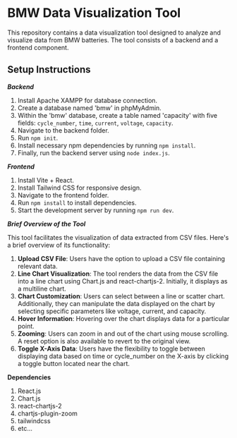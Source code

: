 # BMW Data Visualization Tool

This repository contains a data visualization tool designed to analyze and visualize data from BMW batteries. The tool consists of a backend and a frontend component.

## Setup Instructions

**_Backend_**

1. Install Apache XAMPP for database connection.
2. Create a database named 'bmw' in phpMyAdmin.
3. Within the 'bmw' database, create a table named 'capacity' with five fields: `cycle_number`, `time`, `current`, `voltage`, `capacity`.
4. Navigate to the backend folder.
5. Run `npm init`.
6. Install necessary npm dependencies by running `npm install`.
7. Finally, run the backend server using `node index.js`.

**_Frontend_**

1. Install Vite + React.
2. Install Tailwind CSS for responsive design.
3. Navigate to the frontend folder.
4. Run `npm install` to install dependencies.
5. Start the development server by running `npm run dev`.

**_Brief Overview of the Tool_**

This tool facilitates the visualization of data extracted from CSV files. Here's a brief overview of its functionality:

1. **Upload CSV File**: Users have the option to upload a CSV file containing relevant data.
2. **Line Chart Visualization**: The tool renders the data from the CSV file into a line chart using Chart.js and react-chartjs-2. Initially, it 
                                  displays as a multiline chart.
3. **Chart Customization**: Users can select between a line or scatter chart. Additionally, they can manipulate the data displayed on the chart by 
                            selecting specific parameters like voltage, current, and capacity.
4. **Hover Information**: Hovering over the chart displays data for a particular point.
5. **Zooming**: Users can zoom in and out of the chart using mouse scrolling. A reset option is also available to revert to the original view.
6. **Toggle X-Axis Data**: Users have the flexibility to toggle between displaying data based on time or cycle_number on the X-axis by clicking a 
                           toggle button located near the chart.

**Dependencies**
1. React.js
2. Chart.js
3. react-chartjs-2
4. chartjs-plugin-zoom
5. tailwindcss
6. etc...
